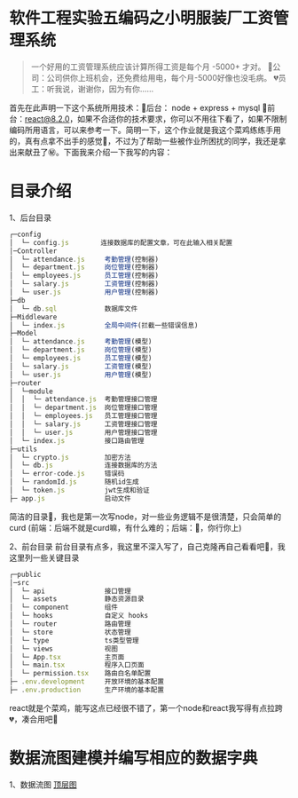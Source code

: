 #  软件工程实验五编码之小明服装厂工资管理系统

> 一个好用的工资管理系统应该计算所得工资是每个月 -5000+ 才对。
> 🧡公司：公司供你上班机会，还免费给用电，每个月-5000好像也没毛病。
> 💔员工：听我说，谢谢你，因为有你……

首先在此声明一下这个系统所用技术：🧡后台： node + express + mysql  🧡前台：react@8.2.0，如果不合适你的技术要求，你可以不用往下看了，如果不限制编码所用语言，可以来参考一下。简明一下，这个作业就是我这个菜鸡练练手用的，真有点拿不出手的感觉💢，不过为了帮助一些被作业所困扰的同学，我还是拿出来献丑了㊙。下面我来介绍一下我写的内容：

#  目录介绍
1、后台目录
```js
┌─config             
│  └─ config.js		   连接数据库的配置文章，可在此输入相关配置
│─Controller            
│  └─ attendance.js     考勤管理(控制器)
│  └─ department.js     岗位管理(控制器)
│  └─ employees.js      员工管理(控制器)
│  └─ salary.js         工资管理(控制器)
│  └─ user.js           用户管理(控制器)
├─db                    
│  └─ db.sql            数据库文件       
├─Middleware              
│  └─ index.js          全局中间件(拦截一些错误信息)    
├─Model            
│  └─ attendance.js     考勤管理(模型)
│  └─ department.js     岗位管理(模型)
│  └─ employees.js      员工管理(模型)
│  └─ salary.js         工资管理(模型)
│  └─ user.js           用户管理(模型)
├─router       
│  └─module       
│  │  └─ attendance.js  考勤管理接口管理
│  │  └─ department.js  岗位管理接口管理
│  │  └─ employees.js   员工管理接口管理
│  │  └─ salary.js      工资管理接口管理
│  │  └─ user.js        用户管理接口管理     
│  └─ index.js          接口路由管理 
├─utils     
│  └─ crypto.js         加密方法
│  └─ db.js             连接数据库的方法
│  └─ error-code.js     错误码
│  └─ randomId.js       随机id生成
│  └─ token.js          jwt生成和验证
├─ app.js               启动文件
```

简洁的目录🔰，我也是第一次写node，对一些业务逻辑不是很清楚，只会简单的curd (前端：后端不就是curd嘛，有什么难的；后端：💢，你行你上)

2、前台目录
前台目录有点多，我这里不深入写了，自己克隆再自己看看吧💨，我这里列一些关键目录
```js
┌─public            
│─src           
│  └─ api               接口管理
│  └─ assets            静态资源目录
│  └─ component         组件
│  └─ hooks             自定义 hooks 
│  └─ router            路由管理
│  └─ store             状态管理
│  └─ type              ts类型管理
│  └─ views             视图
│  └─ App.tsx           主页面  
│  └─ main.tsx          程序入口页面
│  └─ permission.tsx    路由白名单配置
├─ .env.development     开放环境的基本配置                    
├─ .env.production      生产环境的基本配置           
```
react就是个菜鸡，能写这点已经很不错了，第一个node和react我写得有点拉跨💔，凑合用吧💢

# 数据流图建模并编写相应的数据字典
1、数据流图
[顶层图](./images/1.png)

